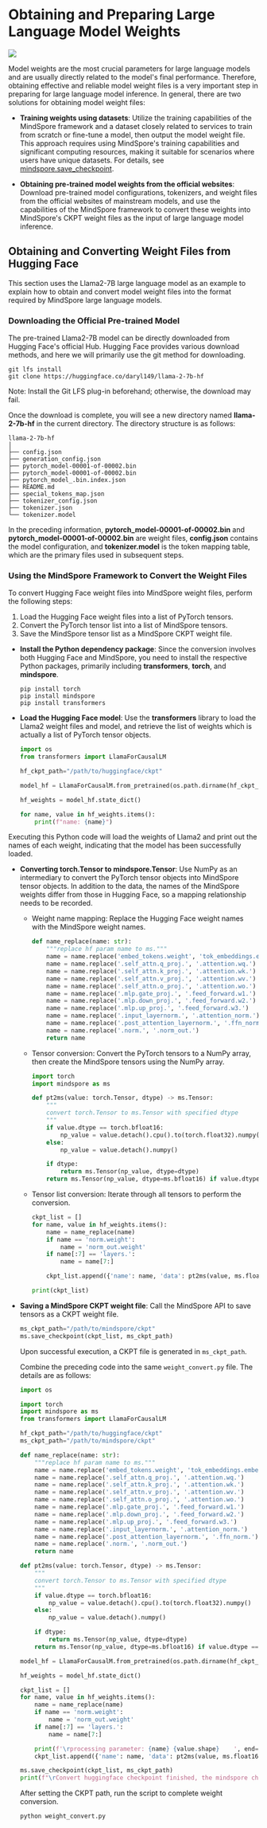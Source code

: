 # Obtaining and Preparing Large Language Model Weights

[![](https://mindspore-website.obs.cn-north-4.myhuaweicloud.com/website-images/master/resource/_static/logo_source_en.svg)](https://gitee.com/mindspore/docs/blob/master/tutorials/source_en/model_infer/ms_infer/weight_prepare.md)

Model weights are the most crucial parameters for large language models and are usually directly related to the model's final performance. Therefore, obtaining effective and reliable model weight files is a very important step in preparing for large language model inference. In general, there are two solutions for obtaining model weight files:

- **Training weights using datasets**: Utilize the training capabilities of the MindSpore framework and a dataset closely related to services to train from scratch or fine-tune a model, then output the model weight file. This approach requires using MindSpore's training capabilities and significant computing resources, making it suitable for scenarios where users have unique datasets. For details, see [mindspore.save_checkpoint](https://www.mindspore.cn/docs/en/master/api_python/mindspore/mindspore.save_checkpoint.html#mindspore.save_checkpoint).

- **Obtaining pre-trained model weights from the official websites**: Download pre-trained model configurations, tokenizers, and weight files from the official websites of mainstream models, and use the capabilities of the MindSpore framework to convert these weights into MindSpore's CKPT weight files as the input of large language model inference.

## Obtaining and Converting Weight Files from Hugging Face

This section uses the Llama2-7B large language model as an example to explain how to obtain and convert model weight files into the format required by MindSpore large language models.

### **Downloading the Official Pre-trained Model**

The pre-trained Llama2-7B model can be directly downloaded from Hugging Face's official Hub. Hugging Face provides various download methods, and here we will primarily use the git method for downloading.

```shell
git lfs install
git clone https://huggingface.co/daryl149/llama-2-7b-hf
```

Note: Install the Git LFS plug-in beforehand; otherwise, the download may fail.

Once the download is complete, you will see a new directory named **llama-2-7b-hf** in the current directory. The directory structure is as follows:

```shell
llama-2-7b-hf
│
├── config.json
├── generation_config.json
├── pytorch_model-00001-of-00002.bin
├── pytorch_model-00001-of-00002.bin
├── pytorch_model_.bin.index.json
├── README.md
├── special_tokens_map.json
├── tokenizer_config.json
├── tokenizer.json
└── tokenizer.model
```

In the preceding information, **pytorch_model-00001-of-00002.bin** and **pytorch_model-00001-of-00002.bin** are weight files, **config.json** contains the model configuration, and **tokenizer.model** is the token mapping table, which are the primary files used in subsequent steps.

### Using the MindSpore Framework to Convert the Weight Files

To convert Hugging Face weight files into MindSpore weight files, perform the following steps:

1. Load the Hugging Face weight files into a list of PyTorch tensors.
2. Convert the PyTorch tensor list into a list of MindSpore tensors.
3. Save the MindSpore tensor list as a MindSpore CKPT weight file.

- **Install the Python dependency package**: Since the conversion involves both Hugging Face and MindSpore, you need to install the respective Python packages, primarily including **transformers**, **torch**, and **mindspore**.

    ```shell
    pip install torch
    pip install mindspore
    pip install transformers
    ```

- **Load the Hugging Face model**: Use the **transformers** library to load the Llama2 weight files and model, and retrieve the list of weights which is actually a list of PyTorch tensor objects.

    ```python
    import os
    from transformers import LlamaForCausalLM

    hf_ckpt_path="/path/to/huggingface/ckpt"

    model_hf = LlamaForCausalM.from_pretrained(os.path.dirname(hf_ckpt_path))

    hf_weights = model_hf.state_dict()

    for name, value in hf_weights.items():
        print(f"name: {name}")
    ```

Executing this Python code will load the weights of Llama2 and print out the names of each weight, indicating that the model has been successfully loaded.

- **Converting torch.Tensor to mindspore.Tensor**: Use NumPy as an intermediary to convert the PyTorch tensor objects into MindSpore tensor objects. In addition to the data, the names of the MindSpore weights differ from those in Hugging Face, so a mapping relationship needs to be recorded.

    - Weight name mapping: Replace the Hugging Face weight names with the MindSpore weight names.

        ```python
        def name_replace(name: str):
            """replace hf param name to ms."""
            name = name.replace('embed_tokens.weight', 'tok_embeddings.embedding_weight')
            name = name.replace('.self_attn.q_proj.', '.attention.wq.')
            name = name.replace('.self_attn.k_proj.', '.attention.wk.')
            name = name.replace('.self_attn.v_proj.', '.attention.wv.')
            name = name.replace('.self_attn.o_proj.', '.attention.wo.')
            name = name.replace('.mlp.gate_proj.', '.feed_forward.w1.')
            name = name.replace('.mlp.down_proj.', '.feed_forward.w2.')
            name = name.replace('.mlp.up_proj.', '.feed_forward.w3.')
            name = name.replace('.input_layernorm.', '.attention_norm.')
            name = name.replace('.post_attention_layernorm.', '.ffn_norm.')
            name = name.replace('.norm.', '.norm_out.')
            return name
        ```

    - Tensor conversion: Convert the PyTorch tensors to a NumPy array, then create the MindSpore tensors using the NumPy array.

        ```python
        import torch
        import mindspore as ms

        def pt2ms(value: torch.Tensor, dtype) -> ms.Tensor:
            """
            convert torch.Tensor to ms.Tensor with specified dtype
            """
            if value.dtype == torch.bfloat16:
                np_value = value.detach().cpu().to(torch.float32).numpy()
            else:
                np_value = value.detach().numpy()

            if dtype:
                return ms.Tensor(np_value, dtype=dtype)
            return ms.Tensor(np_value, dtype=ms.bfloat16) if value.dtype == torch.bfloat16 else ms.Tensor(np_value)
        ```

    - Tensor list conversion: Iterate through all tensors to perform the conversion.

        ```python
        ckpt_list = []
        for name, value in hf_weights.items():
            name = name_replace(name)
            if name == 'norm.weight':
                name = 'norm_out.weight'
            if name[:7] == 'layers.':
                name = name[7:]

            ckpt_list.append({'name': name, 'data': pt2ms(value, ms.float16)})

        print(ckpt_list)
        ```

- **Saving a MindSpore CKPT weight file**: Call the MindSpore API to save tensors as a CKPT weight file.

    ```python
    ms_ckpt_path="/path/to/mindspore/ckpt"
    ms.save_checkpoint(ckpt_list, ms_ckpt_path)
    ```

    Upon successful execution, a CKPT file is generated in `ms_ckpt_path`.

    Combine the preceding code into the same `weight_convert.py` file. The details are as follows:

    ```python
    import os

    import torch
    import mindspore as ms
    from transformers import LlamaForCausalLM

    hf_ckpt_path="/path/to/huggingface/ckpt"
    ms_ckpt_path="/path/to/mindspore/ckpt"

    def name_replace(name: str):
        """replace hf param name to ms."""
        name = name.replace('embed_tokens.weight', 'tok_embeddings.embedding_weight')
        name = name.replace('.self_attn.q_proj.', '.attention.wq.')
        name = name.replace('.self_attn.k_proj.', '.attention.wk.')
        name = name.replace('.self_attn.v_proj.', '.attention.wv.')
        name = name.replace('.self_attn.o_proj.', '.attention.wo.')
        name = name.replace('.mlp.gate_proj.', '.feed_forward.w1.')
        name = name.replace('.mlp.down_proj.', '.feed_forward.w2.')
        name = name.replace('.mlp.up_proj.', '.feed_forward.w3.')
        name = name.replace('.input_layernorm.', '.attention_norm.')
        name = name.replace('.post_attention_layernorm.', '.ffn_norm.')
        name = name.replace('.norm.', '.norm_out.')
        return name

    def pt2ms(value: torch.Tensor, dtype) -> ms.Tensor:
        """
        convert torch.Tensor to ms.Tensor with specified dtype
        """
        if value.dtype == torch.bfloat16:
            np_value = value.detach().cpu().to(torch.float32).numpy()
        else:
            np_value = value.detach().numpy()

        if dtype:
            return ms.Tensor(np_value, dtype=dtype)
        return ms.Tensor(np_value, dtype=ms.bfloat16) if value.dtype == torch.bfloat16 else ms.Tensor(np_value)

    model_hf = LlamaForCausalM.from_pretrained(os.path.dirname(hf_ckpt_path))

    hf_weights = model_hf.state_dict()

    ckpt_list = []
    for name, value in hf_weights.items():
        name = name_replace(name)
        if name == 'norm.weight':
            name = 'norm_out.weight'
        if name[:7] == 'layers.':
            name = name[7:]

        print(f'\rprocessing parameter: {name} {value.shape}    ', end='', flush=True)
        ckpt_list.append({'name': name, 'data': pt2ms(value, ms.float16)})

    ms.save_checkpoint(ckpt_list, ms_ckpt_path)
    print(f"\rConvert huggingface checkpoint finished, the mindspore checkpoint is save in '{ms_ckpt_path}'.", flush=True)
    ```

    After setting the CKPT path, run the script to complete weight conversion.

    ```shell
    python weight_convert.py
    ```
